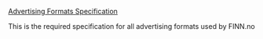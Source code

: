 
[Advertising Formats Specification](specification.md)

This is the required specification for all advertising formats used by FINN.no

